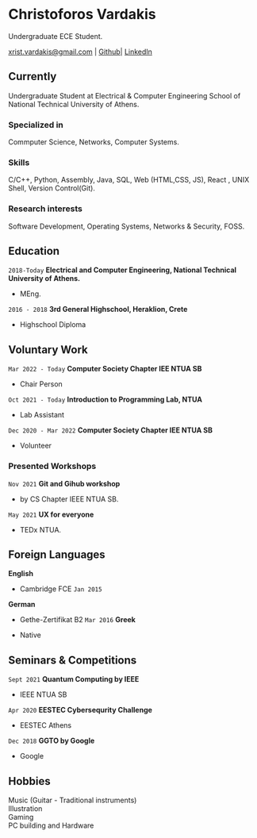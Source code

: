 <br>

# Christoforos Vardakis
Undergraduate ECE Student.

<xrist.vardakis@gmail.com> | 
[Github](https://github.com/SeekerRook)| 
[LinkedIn](https://www.linkedin.com/in/christoforos-vardakis/)

## Currently

Undergraduate Student at Electrical & Computer Engineering School of National Technical University of Athens.


### Specialized in

Commputer Science, Networks, Computer Systems.

### Skills

C/C++, Python, Assembly, Java, SQL, Web (HTML,CSS, JS), React , UNIX Shell, Version Control(Git). 


### Research interests

Software Development, Operating Systems,  Networks & Security, FOSS.


## Education

`2018-Today`
__Electrical and Computer Engineering, National Technical University of Athens.__
- MEng.

`2016 - 2018`
__3rd General Highschool, Heraklion, Crete__

- Highschool Diploma


## Voluntary Work

`Mar 2022 - Today`
__Computer Society Chapter IEE NTUA SB__

- Chair Person


<!-- A list is also available [online](http://scholar.google.co.uk/citations?user=LTOTl0YAAAAJ) -->
`Oct 2021 - Today`
__Introduction to Programming Lab, NTUA__

- Lab Assistant

`Dec 2020 - Mar 2022`
__Computer Society Chapter IEE NTUA SB__

- Volunteer

### Presented Workshops

`Nov 2021`
__Git and Gihub workshop__ 
- by CS Chapter IEEE NTUA SB. 

`May 2021`
__UX for everyone__
- TEDx NTUA.

<!--
### Patents

`2012`
Infinitesimal calculus for solutions to physics problems, [SMBC](http://www.techdirt.com/articles/20121011/09312820678/if-patents-had-been-around-time-newton.shtml) patent 001 -->

<!--
## Occupation

`1600`
__Royal Mint__, London

- Warden
- Minted coins

`1600`
__Lucasian professor of Mathematics__, Cambridge University
-->



## Foreign Languages

__English__

- Cambridge FCE
 `Jan 2015`


__German__

- Gethe-Zertifikat B2
`Mar 2016`
__Greek__

- Native

## Seminars & Competitions 

`Sept 2021`
__Quantum Computing by IEEE__
- IEEE NTUA SB


`Apr 2020`
__EESTEC Cybersequrity Challenge__
- EESTEC Athens


`Dec 2018`
__GGTO by Google__
- Google

## Hobbies 

Music (Guitar - Traditional instruments)  
Illustration  
Gaming  
PC building and Hardware
